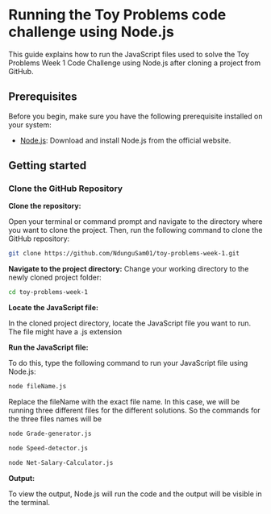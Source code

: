 
# Running the Toy Problems code challenge using Node.js

This guide explains how to run the JavaScript files used to solve the Toy Problems Week 1 Code Challenge using Node.js after cloning a project from GitHub.

## Prerequisites

Before you begin, make sure you have the following prerequisite installed on your system:

- [Node.js](https://nodejs.org/): Download and install Node.js from the official website.

## Getting started

### Clone the GitHub Repository

**Clone the repository:** 

Open your terminal or command prompt and navigate to the directory where you want to clone the project. Then, run the following command to clone the GitHub repository:

```bash
git clone https://github.com/NdunguSam01/toy-problems-week-1.git
```

**Navigate to the project directory:** Change your working directory to the newly cloned project folder:
```bash
cd toy-problems-week-1
```

**Locate the JavaScript file:** 

In the cloned project directory, locate the JavaScript file you want to run. The file might have a .js extension

**Run the JavaScript file:** 

To do this, type the following command to run your JavaScript file using Node.js:
```bash
node fileName.js
```
Replace the fileName with the exact file name. In this case, we will be running three different files for the different solutions. So the commands for the three files names will be
```bash
node Grade-generator.js

node Speed-detector.js

node Net-Salary-Calculator.js
```

**Output:** 

To view the output, Node.js will run the code and the output will be visible in the terminal.